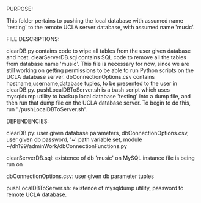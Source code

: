 PURPOSE:

This folder pertains to pushing the local database with assumed name 'testing'
to the remote UCLA server database, with assumed name 'music'. 

FILE DESCRIPTIONS:

clearDB.py contains code to wipe all tables from the user given database and host.
clearServerDB.sql contains SQL code to remove all the tables from database name
'music'. This file is necessary for now, since we are still working on getting 
permissions to be able to run Python scripts on the UCLA database server.
dbConnectionOptions.csv contains hostname,username,database tuples, to be presented
to the user in clearDB.py. pushLocalDBToServer.sh is a bash script which uses mysqldump
utility to backup local database 'testing' into a dump file, and then run that dump
file on the UCLA database server. To begin to do this, run './pushLocalDBToServer.sh'.

DEPENDENCIES:

clearDB.py: user given database parameters, dbConnectionOptions.csv, user given db password, 
'~' path variable set, module ~/dh199/adminWork/dbConnectionFunctions.py

clearServerDB.sql: existence of db 'music' on MySQL instance file is being run on

dbConnectionOptions.csv: user given db parameter tuples

pushLocalDBToServer.sh: existence of mysqldump utility, password to remote UCLA database.
